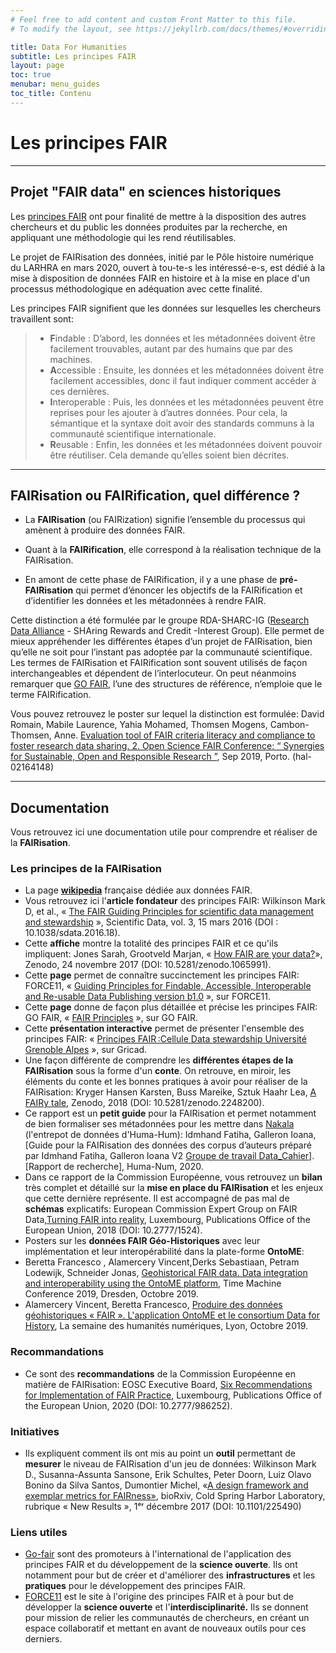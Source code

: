 ```yaml
---
# Feel free to add content and custom Front Matter to this file.
# To modify the layout, see https://jekyllrb.com/docs/themes/#overriding-theme-defaults

title: Data For Humanities
subtitle: Les principes FAIR
layout: page
toc: true
menubar: menu_guides
toc_title: Contenu
---
```


# Les principes FAIR

------------------------------------------

## Projet "FAIR data" en sciences historiques

Les [principes FAIR](https:www.go-fair.org/fair-principles/) ont pour finalité de mettre à la disposition des autres chercheurs et du public les données produites par la recherche, en appliquant une méthodologie qui les rend réutilisables. 

Le projet de FAIRisation des données, initié par le Pôle histoire numérique du LARHRA en mars 2020, ouvert à tou-te-s les intéressé-e-s, est dédié à la mise à disposition de données FAIR en histoire et à la mise en place d'un processus méthodologique en adéquation avec cette finalité. 

Les principes FAIR signifient que les données sur lesquelles les chercheurs travaillent sont:

> * **F**indable&nbsp;: D’abord, les données et les métadonnées doivent être facilement trouvables, autant par des humains que par des machines.
> * **A**ccessible&nbsp;: Ensuite, les données et les métadonnées doivent être facilement accessibles, donc il faut indiquer comment accéder à ces dernières.
> * **I**nteroperable&nbsp;: Puis, les données et les métadonnées peuvent être reprises pour les ajouter à d’autres données. Pour cela, la sémantique et la syntaxe doit avoir des standards communs à la communauté scientifique internationale.
> * **R**eusable&nbsp;: Enfin, les données et les métadonnées doivent pouvoir être réutiliser. Cela demande qu’elles soient bien décrites.

------------------------------------------

## FAIRisation ou FAIRification, quel différence&nbsp;?
   
  * La __FAIRisation__ (ou FAIRization) signifie l’ensemble du processus qui amènent à produire des données FAIR.

  * Quant à la __FAIRification__, elle correspond à la réalisation technique de la FAIRisation.

  * En amont de cette phase de FAIRification, il y a une phase de __pré-FAIRisation__  qui permet d’énoncer les objectifs de la FAIRification et d’identifier les données et les métadonnées à rendre FAIR. 

Cette distinction a été formulée par le groupe RDA-SHARC-IG ([Research Data Alliance](https:www.rd-alliance.org/) - SHAring Rewards and Credit -Interest Group). Elle permet de mieux appréhender les différentes étapes d’un projet de FAIRisation, bien qu’elle ne soit pour l’instant pas adoptée par la communauté scientifique. Les termes de FAIRisation et FAIRification sont souvent utilisés de façon interchangeables et dépendent de l’interlocuteur. On peut néanmoins remarquer que [GO FAIR](https:www.go-fair.org/), l’une des structures de référence, n’emploie que le terme FAIRification. 

Vous pouvez retrouvez le poster sur lequel la distinction est formulée: David Romain, Mabile Laurence, Yahia Mohamed, Thomsen Mogens, Cambon-Thomsen, Anne. [Evaluation tool of FAIR criteria literacy and compliance to foster research data sharing. 2. Open Science
FAIR Conference: “ Synergies for Sustainable, Open and Responsible Research ”](https:hal.archives-ouvertes.fr/hal-02164148), Sep 2019, Porto. (hal-02164148)

------------------------------------------

## Documentation

Vous retrouvez ici une documentation utile pour comprendre et réaliser de la __FAIRisation__.

### Les principes de la FAIRisation

* La page __[wikipedia](https:fr.wikipedia.org/wiki/Fair_data)__ française dédiée aux données FAIR.
* Vous retrouvez ici l'__article fondateur__ des principes FAIR: Wilkinson Mark D, et al., « [The FAIR Guiding Principles for scientific data management and stewardship](https:www.ncbi.nlm.nih.gov/pmc/articles/PMC4792175/) », Scientific Data, vol. 3, 15 mars 2016 (DOI : 10.1038/sdata.2016.18).
* Cette __affiche__ montre la totalité des principes FAIR et ce qu'ils impliquent: Jones Sarah, Grootveld Marjan, « [How FAIR are your data?](https:zenodo.org/record/1065991#.XRnw8IrgqMq)», Zenodo, 24 novembre 2017 (DOI: 10.5281/zenodo.1065991).
* Cette __page__ permet de connaître succinctement les principes FAIR: FORCE11, « [Guiding Principles for Findable, Accessible, Interoperable and Re-usable Data Publishing version b1.0](https:www.force11.org/fairprinciples) », sur FORCE11.
* Cette __page__ donne de façon plus détaillée et précise les principes FAIR: GO FAIR, « [FAIR Principles](https:www.go-fair.org/fair-principles/) », sur GO FAIR.
* Cette __présentation interactive__ permet de présenter l'ensemble des principes FAIR: « [Principes FAIR :Cellule Data stewardship Université Grenoble Alpes](https:gricad.gricad-pages.univ-grenoble-alpes.fr/cellule-data-stewardship/web/research_data/fair/) », sur Gricad.
* Une façon différente de comprendre les __différentes étapes de la FAIRisation__ sous la forme d'un __conte__. On retrouve, en miroir, les éléments du conte et les bonnes pratiques à avoir pour réaliser de la FAIRisation: Kryger Hansen Karsten, Buss Mareike, Sztuk Haahr Lea, [A FAIRy tale](https:zenodo.org/record/2248200#.XkVegPZFxaS), Zenodo, 2018 (DOI: 10.5281/zenodo.2248200).
* Ce rapport est un __petit guide__ pour la FAIRisation et permet notamment de bien formaliser ses métadonnées pour les mettre dans [Nakala](https:www.nakala.fr/) (l'entrepot de données d'Huma-Hum): Idmhand Fatiha, Galleron Ioana,[Guide pour la FAIRisation des données des corpus d’auteurs préparé par Idmhand Fatiha, Galleron Ioana V2 [Groupe de travail Data_Cahier](https:halshs.archives-ouvertes.fr/halshs-03037748)]. [Rapport de recherche], Huma-Num, 2020.
* Dans ce rapport de la Commission Européenne, vous retrouvez un __bilan__ très complet et détaillé sur la __mise en place du FAIRisation__ et les enjeux que cette dernière représente. Il est accompagné de pas mal de __schémas__ explicatifs: European Commission Expert Group on FAIR Data,[Turning FAIR into reality](https:ec.europa.eu/info/sites/info/files/turning_fair_into_reality_1.pdf), Luxembourg, Publications Office of the European Union, 2018 (DOI: 10.2777/1524).
* Posters sur les __données FAIR Géo-Historiques__ avec leur implémentation et leur interopérabilité dans la plate-forme __OntoME__:
* Beretta Francesco , Alamercery Vincent,Derks Sebastiaan, Petram Lodewijk, Schneider Jonas, [ Geohistorical FAIR data. Data integration and interoperability using the OntoME platform](https:halshs.archives-ouvertes.fr/halshs-02314003), Time Machine Conference 2019, Dresden, Octobre 2019.
* Alamercery Vincent, Beretta Francesco, [Produire des données géohistoriques « FAIR ». L'application OntoME et le consortium Data for History](https:halshs.archives-ouvertes.fr/halshs-02307315), La semaine des humanités numériques, Lyon, Octobre 2019.

### Recommandations

* Ce sont des __recommandations__ de la Commission Européenne en matière de FAIRisation: EOSC Executive Board, [Six Recommendations for Implementation of FAIR Practice](https:ec.europa.eu/info/sites/info/files/research_and_innovation/ki0120580enn.pdf), Luxembourg, Publications Office of the European Union, 2020 (DOI: 10.2777/986252).

### Initiatives

* Ils expliquent comment ils ont mis au point un __outil__ permettant de __mesurer__ le niveau de FAIRisation d'un jeu de données: Wilkinson Mark D., Susanna-Assunta Sansone, Erik Schultes, Peter Doorn, Luiz Olavo Bonino da Silva Santos, Dumontier Michel, «[A design framework and exemplar metrics for FAIRness»](https:www.biorxiv.org/content/10.1101/225490v3), bioRxiv, Cold Spring Harbor Laboratory, rubrique « New Results », 1ᵉʳ décembre 2017 (DOI: 10.1101/225490)

### Liens utiles

* [Go-fair](http:go-fair.org) sont des promoteurs à l'international de l'application des principes FAIR et du développement de la __science ouverte__. Ils ont notamment pour but de créer et d'améliorer des __infrastructures__ et les __pratiques__ pour le développement des principes FAIR.
* [FORCE11](https:www.force11.org/) est le site à l'origine des principes FAIR et à pour but de développer la __science ouverte__ et l'__interdisciplinarité.__ Ils se donnent pour mission de relier les communautés de chercheurs, en créant un espace collaboratif et mettant en avant de nouveaux outils pour ces derniers.